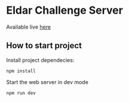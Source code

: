 # Eldar Challenge Server

Available live [here](https://fernet87.github.io/eldar-challenge/) 

## **How to start project**

Install project dependecies:

```
npm install
```

Start the web server in dev mode

```
npm run dev
```

